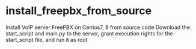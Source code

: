# install_freepbx_from_source
Install VoIP server FreePBX on Centos7, 8 from source code
Download the start_script and main.py to the server, grant execution rights for the start_script file, and run it as root
